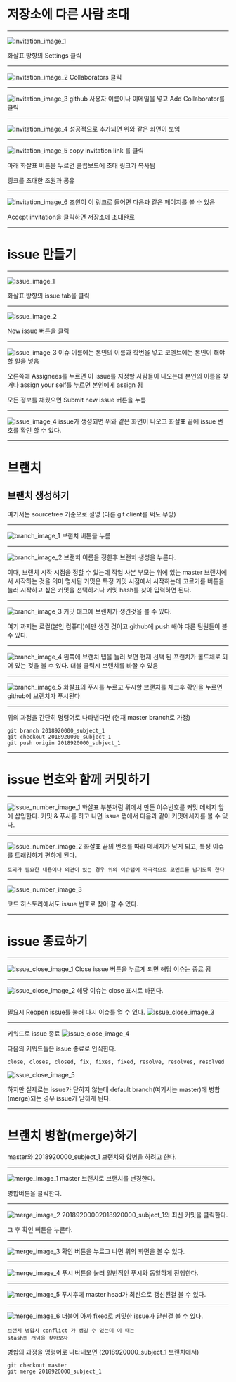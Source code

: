 # 저장소에 다른 사람 초대

****
![invitation_image_1](resources/invitation_1.png)

화살표 방향의 Settings 클릭

****
![invitation_image_2](resources/invitation_2.png)
Collaborators 클릭

****
![invitation_image_3](resources/invitation_3.png)
github 사용자 이름이나 이메일을 넣고 Add Collaborator를 클릭

****
![invitation_image_4](resources/invitation_4.png)
성공적으로 추가되면 위와 같은 화면이 보임

****
![invitation_image_5](resources/invitation_5.png)
copy invitation link 를 클릭

아래 화살표 버튼을 누르면 클립보드에 초대 링크가 복사됨

링크를 초대한 조원과 공유

****
![invitation_image_6](resources/invitation_6.png)
조원이 이 링크로 들어면 다음과 같은 페이지를 볼 수 있음

Accept invitation을 클릭하면 저장소에 초대완료

-----------------------------------
# issue 만들기

****
![issue_image_1](resources/issue_1.png)

화살표 방향의 issue tab을 클릭

****
![issue_image_2](resources/issue_2.png)

New issue 버튼을 클릭

****
![issue_image_3](resources/issue_3.png)
이슈 이름에는 본인의 이름과 학번을 넣고
코멘트에는 본인이 해야할 일을 넣음

오른쪽에 Assignees를 누르면 이 issue를 지정할 사람들이 나오는데 본인의 이름을 찾거나 assign your self를 누르면 본인에게 assign 됨

모든 정보를 채웠으면 Submit new issue 버튼을 누름

****
![issue_image_4](resources/issue_4.png)
issue가 생성되면 위와 같은 화면이 나오고 화살표 끝에 issue 번호를 확인 할 수 있다.

-----------------------------------
# 브랜치

## 브랜치 생성하기

여기서는 sourcetree 기준으로 설명 (다른 git client를 써도 무방)

****
![branch_image_1](resources/branch_1.png)
브랜치 버튼을 누름

****
![branch_image_2](resources/branch_2.png)
브랜치 이름을 정한후 브랜치 생성을 누른다.

이때, 브랜치 시작 시점을 정할 수 있는데 작업 사본 부모는 위에 있는 master 브랜치에서 시작하는 것을 의미
명시된 커밋은 특정 커밋 시점에서 시작하는데 고르기를 버튼을 눌러 시작하고 싶은 커밋을 선택하거나 커밋 hash를 찾아 입력하면 된다.

****
![branch_image_3](resources/branch_3.png)
커밋 태그에 브랜치가 생긴것을 볼 수 있다.

여기 까지는 로컬(본인 컴퓨터)에만 생긴 것이고 github에 push 해야 다른 팀원들이 볼 수 있다.

****
![branch_image_4](resources/branch_4.png)
왼쪽에 브랜치 탭을 눌러 보면 현재 선택 된 프랜치가 볼드체로 되어 있는 것을 볼 수 있다. 더블 클릭시 브랜치를 바꿀 수 있음

****
![branch_image_5](resources/branch_5.png)
화살표의 푸시를 누르고 푸시할 브랜치를 체크후 확인을 누르면 github에 브랜치가 푸시된다

****
위의 과정을 간단히 명령어로 나타낸다면
(현재 master branch로 가정)

```
git branch 2018920000_subject_1
git checkout 2018920000_subject_1
git push origin 2018920000_subject_1
```

---------------
# issue 번호와 함께 커밋하기

****
![issue_number_image_1](resources/issue_number_1.png)
화살표 부분처럼 위에서 만든 이슈번호를 커밋 메세지 앞에 삽입한다.
커밋 & 푸시를 하고 나면 issue 탭에서 다음과 같이 커밋메세지를 볼 수 있다.

****
![issue_number_image_2](resources/issue_number_2.png)
화살표 끝의 번호를 따라 메세지가 남게 되고,
특정 이슈를 트래킹하기 편하게 된다.

`토의가 필요한 내용이나 의견이 있는 경우 위의 이슈탭에 적극적으로 코멘트를 남기도록 한다`

****
![issue_number_image_3](resources/issue_number_3.png)

코드 히스토리에서도 issue 번호로 찾아 갈 수 있다.

---------------
# issue 종료하기

****
![issue_close_image_1](resources/issue_close_1.png)
Close issue 버튼을 누르게 되면 해당 이슈는 종료 됨

****
![issue_close_image_2](resources/issue_close_2.png)
해당 이슈는 close 표시로 바뀐다.

****
필요시 Reopen issue를 눌러 다시 이슈를 열 수 있다.
![issue_close_image_3](resources/issue_close_3.png)

****
키워드로 issue 종료
![issue_close_image_4](resources/issue_close_4.png)

다음의 키워드들은 issue 종료로 인식한다.
```
close, closes, closed, fix, fixes, fixed, resolve, resolves, resolved
```

![issue_close_image_5](resources/issue_close_5.png)

하지만 실제로는 issue가 닫히지 않는데 default branch(여기서는 master)에 병합(merge)되는 경우 issue가 닫히게 된다.

---------------
# 브랜치 병합(merge)하기
master와 2018920000_subject_1 브랜치와 합병을 하려고 한다.

****
![merge_image_1](resources/merge_1.png)
master 브랜치로 브랜치를 변경한다.

병합버튼을 클릭한다.

****
![merge_image_2](resources/merge_2.png)
20189200002018920000_subject_1의 최신 커밋을 클릭한다.

그 후 확인 버튼을 누른다.

****
![merge_image_3](resources/merge_3.png)
확인 버튼을 누르고 나면 위의 화면을 볼 수 있다.

****
![merge_image_4](resources/merge_4.png)
푸시 버튼을 눌러 일반적인 푸시와 동일하게 진행한다.

****
![merge_image_5](resources/merge_5.png)
푸시후에 master head가 최신으로 갱신된걸 볼 수 있다.

****
![merge_image_6](resources/merge_6.png)
더불어 아까 fixed로 커밋한 issue가 닫힌걸 볼 수 있다.

```
브랜치 병합시 conflict 가 생길 수 있는데 이 때는
stash의 개념을 찾아보자
```

병합의 과정을 명령어로 나타내보면 (2018920000_subject_1 브랜치에서)

```
git checkout master
git merge 2018920000_subject_1
```
